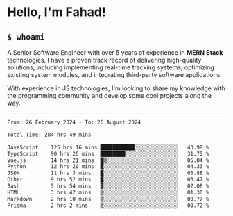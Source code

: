 <h1>Hello, I'm Fahad!</h1>

<h2><code>$ whoami</code></h2>

A Senior Software Engineer with over 5 years of experience in **MERN Stack** technologies. I have a proven track record of delivering high-quality solutions, including implementing real-time tracking systems, optimizing existing system modules, and integrating third-party software applications.

With experience in JS technologies, I'm looking to share my knowledge with the programming community and develop some cool projects along the way.

---

<!--START_SECTION:waka-->

```txt
From: 26 February 2024 - To: 26 August 2024

Total Time: 284 hrs 49 mins

JavaScript    125 hrs 16 mins ███████████░░░░░░░░░░░░░░   43.98 %
TypeScript    90 hrs 26 mins  ████████░░░░░░░░░░░░░░░░░   31.75 %
Vue.js        14 hrs 21 mins  █▒░░░░░░░░░░░░░░░░░░░░░░░   05.04 %
Python        12 hrs 20 mins  █░░░░░░░░░░░░░░░░░░░░░░░░   04.33 %
JSON          11 hrs 3 mins   █░░░░░░░░░░░░░░░░░░░░░░░░   03.88 %
Other         9 hrs 52 mins   █░░░░░░░░░░░░░░░░░░░░░░░░   03.47 %
Bash          5 hrs 54 mins   ▓░░░░░░░░░░░░░░░░░░░░░░░░   02.08 %
HTML          3 hrs 42 mins   ▒░░░░░░░░░░░░░░░░░░░░░░░░   01.30 %
Markdown      2 hrs 10 mins   ▒░░░░░░░░░░░░░░░░░░░░░░░░   00.77 %
Prisma        2 hrs 2 mins    ▒░░░░░░░░░░░░░░░░░░░░░░░░   00.72 %
```

<!--END_SECTION:waka-->

<!--
**heyFahad/heyFahad** is a ✨ _special_ ✨ repository because its `README.md` (this file) appears on your GitHub profile.

Here are some ideas to get you started:

- 🔭 I’m currently working on ...
- 🌱 I’m currently learning ...
- 👯 I’m looking to collaborate on ...
- 🤔 I’m looking for help with ...
- 💬 Ask me about ...
- 📫 How to reach me: ...
- 😄 Pronouns: ...
- ⚡ Fun fact: ...
-->
